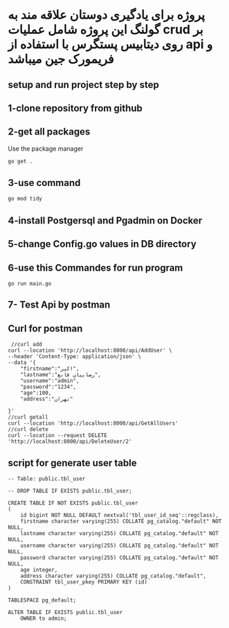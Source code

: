# پروژه برای یادگیری دوستان علاقه مند به گولنگ این پروژه شامل عملیات crud بر روی دیتابیس پستگرس با استفاده از api و فریمورک جین میباشد


## setup and run project step by step

## 1-clone repository from github
## 2-get all packages

Use the package manager 

```bash
go get .
```

## 3-use command 

```python
go mod tidy
```
## 4-install Postgersql and Pgadmin on Docker
## 5-change Config.go values in DB directory
## 6-use this Commandes for run program 
```
go run main.go
```
## 7- Test Api by postman

## Curl for postman
```
 //curl add
curl --location 'http://localhost:8000/api/AddUser' \
--header 'Content-Type: application/json' \
--data '{
    "firstname":"اکبر",
    "lastname":"رضاییان قانع",
    "username":"admin",
    "password":"1234",
    "age":100,
    "address":"تهران"

}'
//curl getall
curl --location 'http://localhost:8000/api/GetAllUsers'
//curl delete
curl --location --request DELETE 'http://localhost:8000/api/DeleteUser/2'
```
## script for generate user table 
```
-- Table: public.tbl_user

-- DROP TABLE IF EXISTS public.tbl_user;

CREATE TABLE IF NOT EXISTS public.tbl_user
(
    id bigint NOT NULL DEFAULT nextval('tbl_user_id_seq'::regclass),
    firstname character varying(255) COLLATE pg_catalog."default" NOT NULL,
    lastname character varying(255) COLLATE pg_catalog."default" NOT NULL,
    username character varying(255) COLLATE pg_catalog."default" NOT NULL,
    password character varying(255) COLLATE pg_catalog."default" NOT NULL,
    age integer,
    address character varying(255) COLLATE pg_catalog."default",
    CONSTRAINT tbl_user_pkey PRIMARY KEY (id)
)

TABLESPACE pg_default;

ALTER TABLE IF EXISTS public.tbl_user
    OWNER to admin;
```

